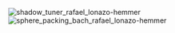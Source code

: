 
![shadow_tuner_rafael_lonazo-hemmer](https://github.com/user-attachments/assets/a733c6d8-efe2-401c-a762-0d2950ded2e2)
![sphere_packing_bach_rafael_lonazo-hemmer](https://github.com/user-attachments/assets/d1a5fca6-da3e-4fc0-b9cc-d118a5fd483b)
